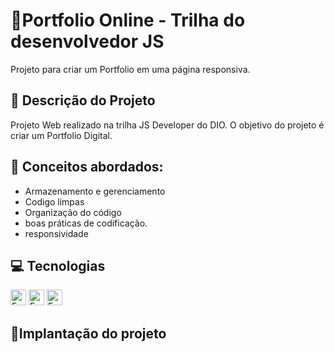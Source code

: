 # 📱Portfolio Online - Trilha do desenvolvedor JS
  Projeto para criar um Portfolio em uma página responsiva.

  ## 📑 Descrição do Projeto
  Projeto Web realizado na trilha JS Developer do DIO.
  O objetivo do projeto é criar um Portfolio Digital.
  
   ## 🧮 Conceitos abordados:
  - Armazenamento e gerenciamento
  - Codigo limpas
  - Organização do código
  - boas práticas de codificação.
  - responsividade

  ## 💻 Tecnologias
  <img height="25px" alt="Emblema estático" src="https://img.shields.io/badge/HTML-E34F26?logo=html5&logoColor=ffffff&labelColor=E34F26&color=E34F26&text_size=15&style=for-the-badge" > 
  <img height="25px" alt="Emblema estático" src="https://img.shields.io/badge/CSS 3-1572B6?logo=css3&logoColor=ffffff&labelColor=1572B6&color=1572B6&text_size=15&style=for-the- emblema"> 
  <img height="25" alt="Emblema estático" src="https://img.shields.io/badge/JavaScript-F7DF1E?logo=javascript&logoColor=ffffff&labelColor=F7DF1E&color=F7DF1E&text_size=15&style=for-the -crachá">


  ## 🚩Implantação do projeto
